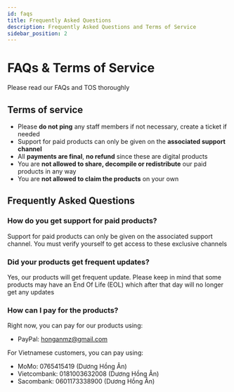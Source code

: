 ```yaml
---
id: faqs
title: Frequently Asked Questions
description: Frequently Asked Questions and Terms of Service
sidebar_position: 2
---
```


# FAQs & Terms of Service

Please read our FAQs and TOS thoroughly

## Terms of service
- Please **do not ping** any staff members if not necessary, create a ticket if needed
- Support for paid products can only be given on the **associated support channel**
- All **payments are final**, **no refund** since these are digital products
- You are **not allowed to share, decompile or redistribute** our paid products in any way
- You are **not allowed to claim the products** on your own

## Frequently Asked Questions

### How do you get support for paid products?

Support for paid products can only be given on the associated support channel. You must verify yourself to get access to these exclusive channels

### Did your products get frequent updates?

Yes, our products will get frequent update. Please keep in mind that some products may have an End Of Life (EOL) which after that day will no longer get any updates

### How can I pay for the products?

Right now, you can pay for our products using:

- PayPal: honganmz@gmail.com

For Vietnamese customers, you can pay using:
- MoMo: 0765415419 (Dương Hồng Ân)
- Vietcombank: 0181003632008 (Dương Hồng Ân)
- Sacombank: 0601173338900 (Dương Hồng Ân)
